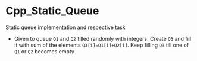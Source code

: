# Cpp_Static_Queue
Static queue implementation and respective task

- Given to queue `Q1` and `Q2` filled randomly with integers. Create `Q3` and fill it with sum of the elements `Q3[i]=Q1[i]+Q2[i]`.
Keep filling `Q3` till one of `Q1` or `Q2` becomes empty
